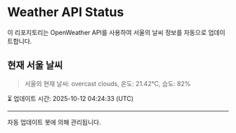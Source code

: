
# Weather API Status

이 리포지토리는 OpenWeather API를 사용하여 서울의 날씨 정보를 자동으로 업데이트합니다.

## 현재 서울 날씨
> 서울의 현재 날씨: overcast clouds, 온도: 21.42°C, 습도: 82%

⏳ 업데이트 시간: 2025-10-12 04:24:33 (UTC)

---
자동 업데이트 봇에 의해 관리됩니다.

